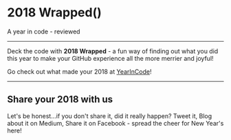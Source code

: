 # 2018 Wrapped()

A year in code - reviewed

---

Deck the code with **2018 Wrapped** - a fun way of finding out what you did this year to make your GitHub experience all the more merrier and joyful!

Go check out what made your 2018 at [YearInCode](https://YearInCode.github.io)!

---

## Share your 2018 with us

Let's be honest...if you don't share it, did it really happen?
Tweet it, Blog about it on Medium, Share it on Facebook - spread the cheer for New Year's here!
